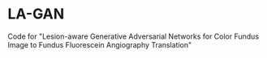 # LA-GAN
Code for "Lesion-aware Generative Adversarial Networks for Color Fundus Image to Fundus Fluorescein Angiography Translation"
